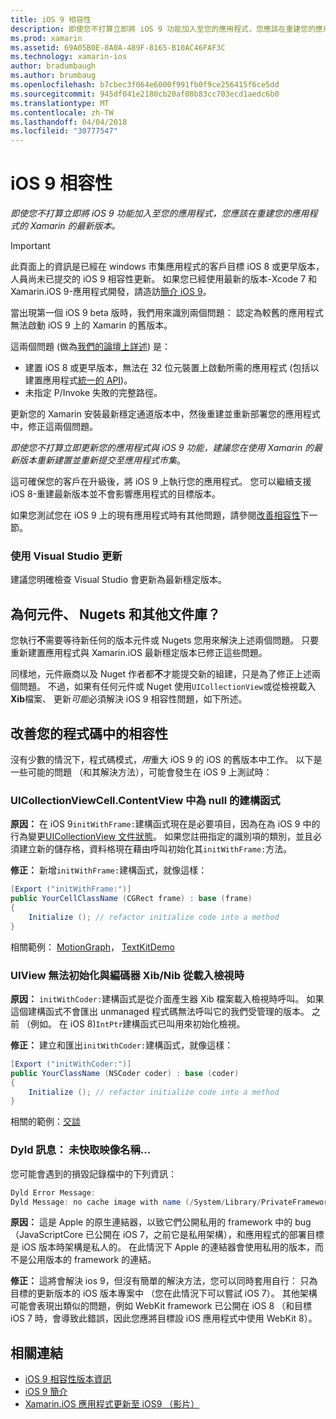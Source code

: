 ```yaml
---
title: iOS 9 相容性
description: 即使您不打算立即將 iOS 9 功能加入至您的應用程式，您應該在重建您的應用程式的 Xamarin 的最新版本。
ms.prod: xamarin
ms.assetid: 69A05B0E-8A0A-489F-8165-B10AC46FAF3C
ms.technology: xamarin-ios
author: bradumbaugh
ms.author: brumbaug
ms.openlocfilehash: b7cbec3f064e6000f991fb0f9ce256415f6ce5dd
ms.sourcegitcommit: 945df041e2180cb20af08b83cc703ecd1aedc6b0
ms.translationtype: MT
ms.contentlocale: zh-TW
ms.lasthandoff: 04/04/2018
ms.locfileid: "30777547"
---
```

# <a name="ios-9-compatibility"></a>iOS 9 相容性

_即使您不打算立即將 iOS 9 功能加入至您的應用程式，您應該在重建您的應用程式的 Xamarin 的最新版本。_

> [!IMPORTANT]
> 此頁面上的資訊是已經在 windows 市集應用程式的客戶目標 iOS 8 或更早版本，人員尚未已提交的 iOS 9 相容性更新。 如果您已經使用最新的版本-Xcode 7 和 Xamarin.iOS 9-應用程式開發，請造訪[簡介 iOS 9](~/ios/platform/introduction-to-ios9/index.md)。

當出現第一個 iOS 9 beta 版時，我們用來識別兩個問題： 認定為較舊的應用程式無法啟動 iOS 9 上的 Xamarin 的舊版本。

這兩個問題 (做為[我們的論壇上詳述](http://forums.xamarin.com/discussion/comment/131529/#Comment_131529)) 是：

- 建置 iOS 8 或更早版本，無法在 32 位元裝置上啟動所需的應用程式 (包括以建置應用程式[統一的 API](~/cross-platform/macios/unified/index.md))。
- 未指定 P/Invoke 失敗的完整路徑。

更新您的 Xamarin 安裝最新穩定通道版本中，然後重建並重新部署您的應用程式中，修正這兩個問題。

_即使您不打算立即更新您的應用程式與 iOS 9 功能，建議您在使用 Xamarin 的最新版本重新建置並重新提交至應用程式市集_。



這可確保您的客戶在升級後，將 iOS 9 上執行您的應用程式。
您可以繼續支援 iOS 8-重建最新版本並不會影響應用程式的目標版本。

如果您測試您在 iOS 9 上的現有應用程式時有其他問題，請參閱[改善相容性](#compat)下一節。


### <a name="updating-with-visual-studio"></a>使用 Visual Studio 更新

建議您明確檢查 Visual Studio 會更新為最新穩定版本。

## <a name="what-about-components-nugets-and-other-libraries"></a>為何元件、 Nugets 和其他文件庫？

您執行**不**需要等待新任何的版本元件或 Nugets 您用來解決上述兩個問題。
只要重新建置應用程式與 Xamarin.iOS 最新穩定版本已修正這些問題。

同樣地，元件廠商以及 Nuget 作者都**不**才能提交新的組建，只是為了修正上述兩個問題。 不過，如果有任何元件或 Nuget 使用`UICollectionView`或從檢視載入**Xib**檔案、 更新*可能*必須解決 iOS 9 相容性問題，如下所述。


<a name="compat" />

## <a name="improving-compatibility-in-your-code"></a>改善您的程式碼中的相容性

沒有少數的情況下，程式碼模式，*用*重大 iOS 9 的 iOS 的舊版本中工作。 以下是一些可能的問題 （和其解決方法），可能會發生在 iOS 9 上測試時：

### <a name="uicollectionviewcellcontentview-is-null-in-constructors"></a>UICollectionViewCell.ContentView 中為 null 的建構函式

**原因：** 在 iOS 9`initWithFrame:`建構函式現在是必要項目，因為在為 iOS 9 中的行為變更[UICollectionView 文件狀態](https://developer.apple.com/library/ios/documentation/UIKit/Reference/UICollectionView_class/#//apple_ref/occ/instm/UICollectionView/dequeueReusableCellWithReuseIdentifier:forIndexPath)。 如果您註冊指定的識別項的類別，並且必須建立新的儲存格，資料格現在藉由呼叫初始化其`initWithFrame:`方法。

**修正：** 新增`initWithFrame:`建構函式，就像這樣：

```csharp
[Export ("initWithFrame:")]
public YourCellClassName (CGRect frame) : base (frame)
{
    Initialize (); // refactor initialize code into a method
}
```

相關範例： [MotionGraph](https://github.com/xamarin/monotouch-samples/commit/3c1b7a4170c001e7290db9babb2b7a6dddeb8bcb)， [TextKitDemo](https://github.com/xamarin/monotouch-samples/commit/23ea01b37326963b5ebf68bbcc1edd51c66a28d6)



### <a name="uiview-fails-to-init-with-coder-when-loading-a-view-from-a-xibnib"></a>UIView 無法初始化與編碼器 Xib/Nib 從載入檢視時

**原因：** `initWithCoder:`建構函式是從介面產生器 Xib 檔案載入檢視時呼叫。 如果這個建構函式不會匯出 unmanaged 程式碼無法呼叫它的我們受管理的版本。 之前 （例如。 在 iOS 8)`IntPtr`建構函式已叫用來初始化檢視。

**修正：** 建立和匯出`initWithCoder:`建構函式，就像這樣：

```csharp
[Export ("initWithCoder:")]
public YourClassName (NSCoder coder) : base (coder)
{
    Initialize (); // refactor initialize code into a method
}
```

相關的範例：[交談](https://github.com/xamarin/monotouch-samples/commit/7b81138d52e5f3f1aa3769fcb08f46122e9b6a88)


### <a name="dyld-message-no-cache-image-with-name"></a>Dyld 訊息： 未快取映像名稱...

您可能會遇到的損毀記錄檔中的下列資訊：

```csharp
Dyld Error Message:
Dyld Message: no cache image with name (/System/Library/PrivateFrameworks/JavaScriptCore.framework/JavaScriptCore)
```

**原因：** 這是 Apple 的原生連結器，以致它們公開私用的 framework 中的 bug （JavaScriptCore 已公開在 iOS 7，之前它是私用架構），和應用程式的部署目標是 iOS 版本時架構是私人的。 在此情況下 Apple 的連結器會使用私用的版本，而不是公用版本的 framework 的連結。

**修正：** 這將會解決 ios 9，但沒有簡單的解決方法，您可以同時套用自行： 只為目標的更新版本的 iOS 版本專案中 （您在此情況下可以嘗試 iOS 7）。 其他架構可能會表現出類似的問題，例如 WebKit framework 已公開在 iOS 8 （和目標 iOS 7 時，會導致此錯誤，因此您應將目標設 iOS 應用程式中使用 WebKit 8）。



## <a name="related-links"></a>相關連結

- [iOS 9 相容性版本資訊](https://releases.xamarin.com/ios-hotfix-for-ios-9-preview-xcode-6/)
- [iOS 9 簡介](~/ios/platform/introduction-to-ios9/index.md)
- [Xamarin.iOS 應用程式更新至 iOS9 （影片）](https://university.xamarin.com/lightninglectures/Updating-your-XamariniOS-apps-to-iOS9)

